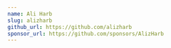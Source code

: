 ```yaml
---
name: Ali Harb
slug: alizharb
github_url: https://github.com/alizharb
sponsor_url: https://github.com/sponsors/AlizHarb
---
```

